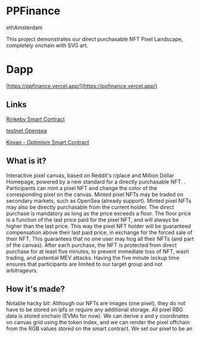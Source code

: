 # PPFinance

ethAmsterdam

This project demonstrates our direct purchasable NFT Pixel Landscape, completely onchain with SVG art. 


# Dapp

[https://ppfinance.vercel.app/](https://ppfinance.vercel.app/)

## Links

[Rinkeby Smart Contract](https://rinkeby.etherscan.io/address/0x877ae605f9488e3cf4d220f20fefd1980772d156)

[testnet Opensea](https://testnets.opensea.io/collection/thepixel-jgsc699yse)

[Kovan - Optimism Smart Contract](https://kovan-optimistic.etherscan.io/address/0x5007F473F72Be9E605C6FC38B3923b478b2d873b)


## What is it?

Interactive pixel canvas, based on Reddit's r/place and Million Dollar Homepage, powered by a new standard for a directly purchasable NFT. . Participants can mint a pixel NFT and change the color of the corresponding pixel on the canvas. Minted pixel NFTs may be traded on secondary markets, such as OpenSea (already support). Minted pixel NFTs may also be directly purchasable from the current holder. The direct purchase is mandatory as long as the price exceeds a floor. The floor price is a function of the last price paid for the pixel NFT, and will always be higher than the last price. This way the pixel NFT holder will be guaranteed compensation above their last paid price, in exchange for the forced sale of their NFT. This guarantees that no one user may hog all their NFTs (and part of the canvas). After each purchase, the NFT is protected from direct purchase for at least five minutes, to prevent immediate loss of NFT, wash trading, and potential MEV attacks. Having the five minute lockup time ensures that participants are limited to our target group and not arbitrageurs.

## How it's made?

Notable hacky bit: Although our NFTs are images (one pixel), they do not have to be stored on ipfs or require any additional storage. All pixel RBG data is stored onchain (EVMs for now). We can derive x and y coordinates on canvas grid using the token index, and we can render the pixel offchain from the RGB values stored on the smart contract. We set our pixel to be an <svg> onchain so anyone can render it independently. Sponsors: Ethereum & Optimism & Polygon helped us with testnets and resources (faucets, nodes, validators). Coinbase and WalletConnect helped us with APIs to connect user wallets to our front end. 



